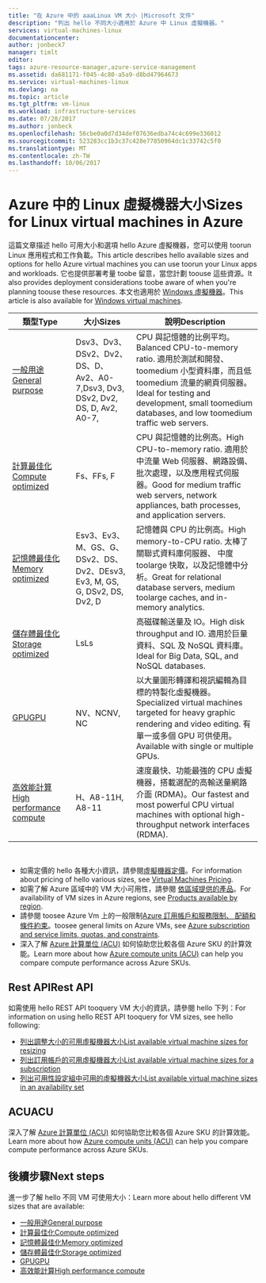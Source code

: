 ```yaml
---
title: "在 Azure 中的 aaaLinux VM 大小 |Microsoft 文件"
description: "列出 hello 不同大小適用於 Azure 中 Linux 虛擬機器。"
services: virtual-machines-linux
documentationcenter: 
author: jonbeck7
manager: timlt
editor: 
tags: azure-resource-manager,azure-service-management
ms.assetid: da681171-f045-4c80-a5a9-d8bd47964673
ms.service: virtual-machines-linux
ms.devlang: na
ms.topic: article
ms.tgt_pltfrm: vm-linux
ms.workload: infrastructure-services
ms.date: 07/28/2017
ms.author: jonbeck
ms.openlocfilehash: 56cbe0a0d7d34def07636edba74c4c699e336012
ms.sourcegitcommit: 523283cc1b3c37c428e77850964dc1c33742c5f0
ms.translationtype: MT
ms.contentlocale: zh-TW
ms.lasthandoff: 10/06/2017
---
```

# <a name="sizes-for-linux-virtual-machines-in-azure"></a><span data-ttu-id="2dbbe-103">Azure 中的 Linux 虛擬機器大小</span><span class="sxs-lookup"><span data-stu-id="2dbbe-103">Sizes for Linux virtual machines in Azure</span></span>
<span data-ttu-id="2dbbe-104">這篇文章描述 hello 可用大小和選項 hello Azure 虛擬機器，您可以使用 toorun Linux 應用程式和工作負載。</span><span class="sxs-lookup"><span data-stu-id="2dbbe-104">This article describes hello available sizes and options for hello Azure virtual machines you can use toorun your Linux apps and workloads.</span></span> <span data-ttu-id="2dbbe-105">它也提供部署考量 toobe 留意，當您計劃 toouse 這些資源。</span><span class="sxs-lookup"><span data-stu-id="2dbbe-105">It also provides deployment considerations toobe aware of when you're planning toouse these resources.</span></span> <span data-ttu-id="2dbbe-106">本文也適用於 [Windows 虛擬機器](../windows/sizes.md?toc=%2fazure%2fvirtual-machines%2fwindows%2ftoc.json)。</span><span class="sxs-lookup"><span data-stu-id="2dbbe-106">This article is also available for [Windows virtual machines](../windows/sizes.md?toc=%2fazure%2fvirtual-machines%2fwindows%2ftoc.json).</span></span>


| <span data-ttu-id="2dbbe-107">類型</span><span class="sxs-lookup"><span data-stu-id="2dbbe-107">Type</span></span>                     | <span data-ttu-id="2dbbe-108">大小</span><span class="sxs-lookup"><span data-stu-id="2dbbe-108">Sizes</span></span>           |    <span data-ttu-id="2dbbe-109">說明</span><span class="sxs-lookup"><span data-stu-id="2dbbe-109">Description</span></span>       |
|--------------------------|-------------------|------------------------------------------------------------------------------------------------------------------------------------|
| [<span data-ttu-id="2dbbe-110">一般用途</span><span class="sxs-lookup"><span data-stu-id="2dbbe-110">General purpose</span></span>](sizes-general.md)          | <span data-ttu-id="2dbbe-111">Dsv3、Dv3、DSv2、Dv2、DS、D、Av2、A0-7,</span><span class="sxs-lookup"><span data-stu-id="2dbbe-111">Dsv3, Dv3, DSv2, Dv2, DS, D, Av2, A0-7,</span></span>  | <span data-ttu-id="2dbbe-112">CPU 與記憶體的比例平均。</span><span class="sxs-lookup"><span data-stu-id="2dbbe-112">Balanced CPU-to-memory ratio.</span></span> <span data-ttu-id="2dbbe-113">適用於測試和開發、 toomedium 小型資料庫，而且低 toomedium 流量的網頁伺服器。</span><span class="sxs-lookup"><span data-stu-id="2dbbe-113">Ideal for testing and development, small toomedium databases, and low toomedium traffic web servers.</span></span> |
| [<span data-ttu-id="2dbbe-114">計算最佳化</span><span class="sxs-lookup"><span data-stu-id="2dbbe-114">Compute optimized</span></span>](sizes-compute.md)        | <span data-ttu-id="2dbbe-115">Fs、F</span><span class="sxs-lookup"><span data-stu-id="2dbbe-115">Fs, F</span></span>             | <span data-ttu-id="2dbbe-116">CPU 與記憶體的比例高。</span><span class="sxs-lookup"><span data-stu-id="2dbbe-116">High CPU-to-memory ratio.</span></span> <span data-ttu-id="2dbbe-117">適用於中流量 Web 伺服器、網路設備、批次處理，以及應用程式伺服器。</span><span class="sxs-lookup"><span data-stu-id="2dbbe-117">Good for medium traffic web servers, network appliances, bath processes, and application servers.</span></span>        |
| [<span data-ttu-id="2dbbe-118">記憶體最佳化</span><span class="sxs-lookup"><span data-stu-id="2dbbe-118">Memory optimized</span></span>](sizes-memory.md)         | <span data-ttu-id="2dbbe-119">Esv3、Ev3、M、GS、G、DSv2、DS、Dv2、D</span><span class="sxs-lookup"><span data-stu-id="2dbbe-119">Esv3, Ev3, M, GS, G, DSv2, DS, Dv2, D</span></span>   | <span data-ttu-id="2dbbe-120">記憶體與 CPU 的比例高。</span><span class="sxs-lookup"><span data-stu-id="2dbbe-120">High memory-to-CPU ratio.</span></span> <span data-ttu-id="2dbbe-121">太棒了關聯式資料庫伺服器、 中度 toolarge 快取，以及記憶體中分析。</span><span class="sxs-lookup"><span data-stu-id="2dbbe-121">Great for relational database servers, medium toolarge caches, and in-memory analytics.</span></span>                 |
| [<span data-ttu-id="2dbbe-122">儲存體最佳化</span><span class="sxs-lookup"><span data-stu-id="2dbbe-122">Storage optimized</span></span>](sizes-storage.md)        | <span data-ttu-id="2dbbe-123">Ls</span><span class="sxs-lookup"><span data-stu-id="2dbbe-123">Ls</span></span>                | <span data-ttu-id="2dbbe-124">高磁碟輸送量及 IO。</span><span class="sxs-lookup"><span data-stu-id="2dbbe-124">High disk throughput and IO.</span></span> <span data-ttu-id="2dbbe-125">適用於巨量資料、SQL 及 NoSQL 資料庫。</span><span class="sxs-lookup"><span data-stu-id="2dbbe-125">Ideal for Big Data, SQL, and NoSQL databases.</span></span>                                                         |
| [<span data-ttu-id="2dbbe-126">GPU</span><span class="sxs-lookup"><span data-stu-id="2dbbe-126">GPU</span></span>](sizes-gpu.md)            | <span data-ttu-id="2dbbe-127">NV、NC</span><span class="sxs-lookup"><span data-stu-id="2dbbe-127">NV, NC</span></span>            | <span data-ttu-id="2dbbe-128">以大量圖形轉譯和視訊編輯為目標的特製化虛擬機器。</span><span class="sxs-lookup"><span data-stu-id="2dbbe-128">Specialized virtual machines targeted for heavy graphic rendering and video editing.</span></span> <span data-ttu-id="2dbbe-129">有單一或多個 GPU 可供使用。</span><span class="sxs-lookup"><span data-stu-id="2dbbe-129">Available with single or multiple GPUs.</span></span>       |
| [<span data-ttu-id="2dbbe-130">高效能計算</span><span class="sxs-lookup"><span data-stu-id="2dbbe-130">High performance compute</span></span>](sizes-hpc.md) | <span data-ttu-id="2dbbe-131">H、A8-11</span><span class="sxs-lookup"><span data-stu-id="2dbbe-131">H, A8-11</span></span>          | <span data-ttu-id="2dbbe-132">速度最快、功能最強的 CPU 虛擬機器，搭載選配的高輸送量網路介面 (RDMA)。</span><span class="sxs-lookup"><span data-stu-id="2dbbe-132">Our fastest and most powerful CPU virtual machines with optional high-throughput network interfaces (RDMA).</span></span> 

<br>

- <span data-ttu-id="2dbbe-133">如需定價的 hello 各種大小資訊，請參閱[虛擬機器定價](https://azure.microsoft.com/pricing/details/virtual-machines/#Linux)。</span><span class="sxs-lookup"><span data-stu-id="2dbbe-133">For information about pricing of hello various sizes, see [Virtual Machines Pricing](https://azure.microsoft.com/pricing/details/virtual-machines/#Linux).</span></span> 
- <span data-ttu-id="2dbbe-134">如需了解 Azure 區域中的 VM 大小可用性，請參閱 [依區域提供的產品](https://azure.microsoft.com/regions/services/)。</span><span class="sxs-lookup"><span data-stu-id="2dbbe-134">For availability of VM sizes in Azure regions, see [Products available by region](https://azure.microsoft.com/regions/services/).</span></span>
- <span data-ttu-id="2dbbe-135">請參閱 toosee Azure Vm 上的一般限制[Azure 訂用帳戶和服務限制、 配額和條件約束](../../azure-subscription-service-limits.md)。</span><span class="sxs-lookup"><span data-stu-id="2dbbe-135">toosee general limits on Azure VMs, see [Azure subscription and service limits, quotas, and constraints](../../azure-subscription-service-limits.md).</span></span>
- <span data-ttu-id="2dbbe-136">深入了解 [Azure 計算單位 (ACU)](../windows/acu.md) 如何協助您比較各個 Azure SKU 的計算效能。</span><span class="sxs-lookup"><span data-stu-id="2dbbe-136">Learn more about how [Azure compute units (ACU)](../windows/acu.md) can help you compare compute performance across Azure SKUs.</span></span>


## <a name="rest-api"></a><span data-ttu-id="2dbbe-137">Rest API</span><span class="sxs-lookup"><span data-stu-id="2dbbe-137">Rest API</span></span>

<span data-ttu-id="2dbbe-138">如需使用 hello REST API tooquery VM 大小的資訊，請參閱 hello 下列：</span><span class="sxs-lookup"><span data-stu-id="2dbbe-138">For information on using hello REST API tooquery for VM sizes, see hello following:</span></span>

- [<span data-ttu-id="2dbbe-139">列出調整大小的可用虛擬機器大小</span><span class="sxs-lookup"><span data-stu-id="2dbbe-139">List available virtual machine sizes for resizing</span></span>](https://docs.microsoft.com/rest/api/compute/virtualmachines/virtualmachines-list-sizes-for-resizing)
- [<span data-ttu-id="2dbbe-140">列出訂用帳戶的可用虛擬機器大小</span><span class="sxs-lookup"><span data-stu-id="2dbbe-140">List available virtual machine sizes for a subscription</span></span>](https://docs.microsoft.com/rest/api/compute/virtualmachines/virtualmachines-list-sizes-region)
- [<span data-ttu-id="2dbbe-141">列出可用性設定組中可用的虛擬機器大小</span><span class="sxs-lookup"><span data-stu-id="2dbbe-141">List available virtual machine sizes in an availability set</span></span>](
https://docs.microsoft.com/rest/api/compute/virtualmachines/virtualmachines-list-sizes-availability-set)

## <a name="acu"></a><span data-ttu-id="2dbbe-142">ACU</span><span class="sxs-lookup"><span data-stu-id="2dbbe-142">ACU</span></span>

<span data-ttu-id="2dbbe-143">深入了解 [Azure 計算單位 (ACU)](acu.md) 如何協助您比較各個 Azure SKU 的計算效能。</span><span class="sxs-lookup"><span data-stu-id="2dbbe-143">Learn more about how [Azure compute units (ACU)](acu.md) can help you compare compute performance across Azure SKUs.</span></span>

## <a name="next-steps"></a><span data-ttu-id="2dbbe-144">後續步驟</span><span class="sxs-lookup"><span data-stu-id="2dbbe-144">Next steps</span></span>

<span data-ttu-id="2dbbe-145">進一步了解 hello 不同 VM 可使用大小：</span><span class="sxs-lookup"><span data-stu-id="2dbbe-145">Learn more about hello different VM sizes that are available:</span></span>
- [<span data-ttu-id="2dbbe-146">一般用途</span><span class="sxs-lookup"><span data-stu-id="2dbbe-146">General purpose</span></span>](sizes-general.md)
- [<span data-ttu-id="2dbbe-147">計算最佳化</span><span class="sxs-lookup"><span data-stu-id="2dbbe-147">Compute optimized</span></span>](sizes-compute.md)
- [<span data-ttu-id="2dbbe-148">記憶體最佳化</span><span class="sxs-lookup"><span data-stu-id="2dbbe-148">Memory optimized</span></span>](sizes-memory.md)
- [<span data-ttu-id="2dbbe-149">儲存體最佳化</span><span class="sxs-lookup"><span data-stu-id="2dbbe-149">Storage optimized</span></span>](sizes-storage.md)
- [<span data-ttu-id="2dbbe-150">GPU</span><span class="sxs-lookup"><span data-stu-id="2dbbe-150">GPU</span></span>](sizes-gpu.md)
- [<span data-ttu-id="2dbbe-151">高效能計算</span><span class="sxs-lookup"><span data-stu-id="2dbbe-151">High performance compute</span></span>](sizes-hpc.md)



